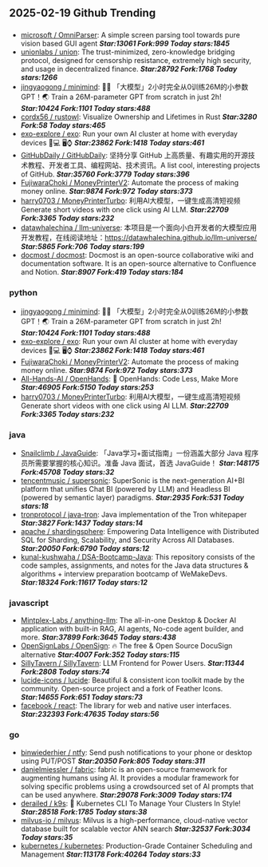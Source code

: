 ## 2025-02-19 Github Trending

### 
* [microsoft / OmniParser](https://github.com/microsoft/OmniParser): A simple screen parsing tool towards pure vision based GUI agent ***Star:13061 Fork:999 Today stars:1845***
* [unionlabs / union](https://github.com/unionlabs/union): The trust-minimized, zero-knowledge bridging protocol, designed for censorship resistance, extremely high security, and usage in decentralized finance. ***Star:28792 Fork:1768 Today stars:1266***
* [jingyaogong / minimind](https://github.com/jingyaogong/minimind): 🚀🚀 「大模型」2小时完全从0训练26M的小参数GPT！🌏 Train a 26M-parameter GPT from scratch in just 2h! ***Star:10424 Fork:1101 Today stars:488***
* [cordx56 / rustowl](https://github.com/cordx56/rustowl): Visualize Ownership and Lifetimes in Rust ***Star:3280 Fork:58 Today stars:465***
* [exo-explore / exo](https://github.com/exo-explore/exo): Run your own AI cluster at home with everyday devices 📱💻 🖥️⌚ ***Star:23862 Fork:1418 Today stars:461***
* [GitHubDaily / GitHubDaily](https://github.com/GitHubDaily/GitHubDaily): 坚持分享 GitHub 上高质量、有趣实用的开源技术教程、开发者工具、编程网站、技术资讯。A list cool, interesting projects of GitHub. ***Star:35760 Fork:3779 Today stars:396***
* [FujiwaraChoki / MoneyPrinterV2](https://github.com/FujiwaraChoki/MoneyPrinterV2): Automate the process of making money online. ***Star:9874 Fork:972 Today stars:373***
* [harry0703 / MoneyPrinterTurbo](https://github.com/harry0703/MoneyPrinterTurbo): 利用AI大模型，一键生成高清短视频 Generate short videos with one click using AI LLM. ***Star:22709 Fork:3365 Today stars:232***
* [datawhalechina / llm-universe](https://github.com/datawhalechina/llm-universe): 本项目是一个面向小白开发者的大模型应用开发教程，在线阅读地址：https://datawhalechina.github.io/llm-universe/ ***Star:5865 Fork:706 Today stars:199***
* [docmost / docmost](https://github.com/docmost/docmost): Docmost is an open-source collaborative wiki and documentation software. It is an open-source alternative to Confluence and Notion. ***Star:8907 Fork:419 Today stars:184***

### python
* [jingyaogong / minimind](https://github.com/jingyaogong/minimind): 🚀🚀 「大模型」2小时完全从0训练26M的小参数GPT！🌏 Train a 26M-parameter GPT from scratch in just 2h! ***Star:10424 Fork:1101 Today stars:488***
* [exo-explore / exo](https://github.com/exo-explore/exo): Run your own AI cluster at home with everyday devices 📱💻 🖥️⌚ ***Star:23862 Fork:1418 Today stars:461***
* [FujiwaraChoki / MoneyPrinterV2](https://github.com/FujiwaraChoki/MoneyPrinterV2): Automate the process of making money online. ***Star:9874 Fork:972 Today stars:373***
* [All-Hands-AI / OpenHands](https://github.com/All-Hands-AI/OpenHands): 🙌 OpenHands: Code Less, Make More ***Star:46905 Fork:5150 Today stars:253***
* [harry0703 / MoneyPrinterTurbo](https://github.com/harry0703/MoneyPrinterTurbo): 利用AI大模型，一键生成高清短视频 Generate short videos with one click using AI LLM. ***Star:22709 Fork:3365 Today stars:232***

### java
* [Snailclimb / JavaGuide](https://github.com/Snailclimb/JavaGuide): 「Java学习+面试指南」一份涵盖大部分 Java 程序员所需要掌握的核心知识。准备 Java 面试，首选 JavaGuide！ ***Star:148175 Fork:45708 Today stars:32***
* [tencentmusic / supersonic](https://github.com/tencentmusic/supersonic): SuperSonic is the next-generation AI+BI platform that unifies Chat BI (powered by LLM) and Headless BI (powered by semantic layer) paradigms. ***Star:2935 Fork:531 Today stars:18***
* [tronprotocol / java-tron](https://github.com/tronprotocol/java-tron): Java implementation of the Tron whitepaper ***Star:3827 Fork:1437 Today stars:14***
* [apache / shardingsphere](https://github.com/apache/shardingsphere): Empowering Data Intelligence with Distributed SQL for Sharding, Scalability, and Security Across All Databases. ***Star:20050 Fork:6790 Today stars:12***
* [kunal-kushwaha / DSA-Bootcamp-Java](https://github.com/kunal-kushwaha/DSA-Bootcamp-Java): This repository consists of the code samples, assignments, and notes for the Java data structures & algorithms + interview preparation bootcamp of WeMakeDevs. ***Star:18324 Fork:11617 Today stars:12***

### javascript
* [Mintplex-Labs / anything-llm](https://github.com/Mintplex-Labs/anything-llm): The all-in-one Desktop & Docker AI application with built-in RAG, AI agents, No-code agent builder, and more. ***Star:37899 Fork:3645 Today stars:438***
* [OpenSignLabs / OpenSign](https://github.com/OpenSignLabs/OpenSign): 🔥 The free & Open Source DocuSign alternative ***Star:4007 Fork:352 Today stars:115***
* [SillyTavern / SillyTavern](https://github.com/SillyTavern/SillyTavern): LLM Frontend for Power Users. ***Star:11344 Fork:2808 Today stars:74***
* [lucide-icons / lucide](https://github.com/lucide-icons/lucide): Beautiful & consistent icon toolkit made by the community. Open-source project and a fork of Feather Icons. ***Star:14655 Fork:651 Today stars:73***
* [facebook / react](https://github.com/facebook/react): The library for web and native user interfaces. ***Star:232393 Fork:47635 Today stars:56***

### go
* [binwiederhier / ntfy](https://github.com/binwiederhier/ntfy): Send push notifications to your phone or desktop using PUT/POST ***Star:20350 Fork:805 Today stars:311***
* [danielmiessler / fabric](https://github.com/danielmiessler/fabric): fabric is an open-source framework for augmenting humans using AI. It provides a modular framework for solving specific problems using a crowdsourced set of AI prompts that can be used anywhere. ***Star:29078 Fork:3009 Today stars:174***
* [derailed / k9s](https://github.com/derailed/k9s): 🐶 Kubernetes CLI To Manage Your Clusters In Style! ***Star:28518 Fork:1785 Today stars:38***
* [milvus-io / milvus](https://github.com/milvus-io/milvus): Milvus is a high-performance, cloud-native vector database built for scalable vector ANN search ***Star:32537 Fork:3034 Today stars:35***
* [kubernetes / kubernetes](https://github.com/kubernetes/kubernetes): Production-Grade Container Scheduling and Management ***Star:113178 Fork:40264 Today stars:33***
